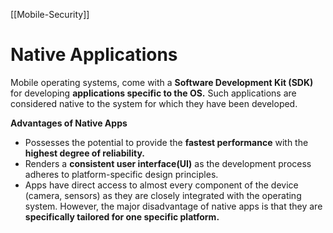 [[Mobile-Security]]

# Native Applications
Mobile operating systems, come with a **Software Development Kit (SDK)** for developing **applications specific to the OS.** Such applications are considered native to the system for which they have been developed.

**Advantages of Native Apps**
- Possesses the potential to provide the **fastest performance** with the **highest degree of reliability.**
- Renders a **consistent user interface(UI)** as the development process adheres to platform-specific design principles.
- Apps have direct access to almost every component of the device (camera, sensors) as they are closely integrated with the operating system.
However, the major disadvantage of native apps is that they are **specifically tailored for one specific platform.**



